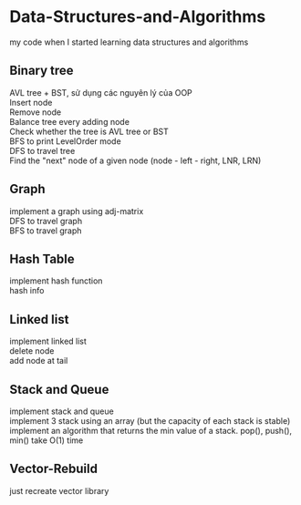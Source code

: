 # Data-Structures-and-Algorithms
my code when I started learning data structures and algorithms  
  
## Binary tree  
AVL tree + BST, sử dụng các nguyên lý của OOP  
Insert node  
Remove node  
Balance tree every adding node  
Check whether the tree is AVL tree or BST  
BFS to print LevelOrder mode  
DFS to travel tree  
Find the "next" node of a given node (node - left - right, LNR, LRN)  
  
## Graph  
implement a graph using adj-matrix  
DFS to travel graph  
BFS to travel graph  
  
## Hash Table  
implement hash function  
hash info  
  
## Linked list  
implement linked list  
delete node  
add node at tail  
  
## Stack and Queue  
implement stack and queue  
implement 3 stack using an array (but the capacity of each stack is stable)  
implement an algorithm that returns the min value of a stack. pop(), push(), min() take O(1) time  
  
## Vector-Rebuild  
just recreate vector library   
